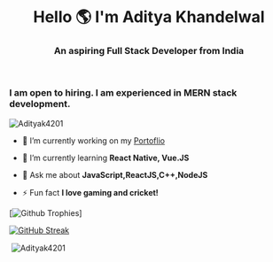 <h1 align="center">Hello 🌎 I'm Aditya Khandelwal</h1>
<h3 align="center">An aspiring Full Stack Developer from India</h3>
<br/>
<h3>I am open to hiring. I am experienced in MERN stack development.</h3>

<p align="left"> <img src="https://komarev.com/ghpvc/?username=Adityak4201&label=Profile%20views&color=blue&style=flat" alt="Adityak4201" /> </p>

- 🔭 I’m currently working on my [Portoflio](https://github.com/Adityak4201/personal-portfolio)

- 🌱 I’m currently learning **React Native, Vue.JS**

- 💬 Ask me about **JavaScript,ReactJS,C++,NodeJS**

- ⚡ Fun fact **I love gaming and cricket!**

[![Github Trophies](https://github-profile-trophy.vercel.app/?username=Adityak4201&theme=gitdimme)]

[![GitHub Streak](https://github-readme-streak-stats.herokuapp.com/?user=Adityak4201&theme=dark)](https://git.io/streak-stats)

<p>&nbsp;<img align="center" src="https://github-readme-stats.vercel.app/api?username=adityak4201&show_icons=true&theme=dark&locale=en" alt="Adityak4201" /></p>
